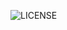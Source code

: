 ![LICENSE](https://user-images.githubusercontent.com/30313089/167992103-77240659-447d-4051-a855-e6f8bf517ca3.png)
